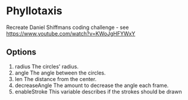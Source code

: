 # Phyllotaxis

Recreate Daniel Shiffmans coding challenge - see https://www.youtube.com/watch?v=KWoJgHFYWxY

## Options

1. radius
   The circles' radius.
2. angle
   The angle between the circles.
3. len
   The distance from the center.
4. decreaseAngle
   The amount to decrease the angle each frame.
5. enableStroke
   This variable describes if the strokes should be drawn